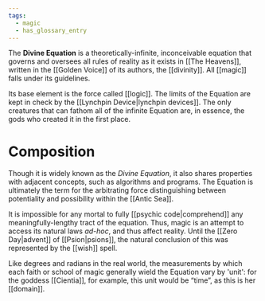 ```yaml
---
tags:
  - magic
  - has_glossary_entry
---
```

The **Divine Equation** is a theoretically-infinite, inconceivable equation that governs and oversees all rules of reality as it exists in [[The Heavens]], written in the [[Golden Voice]] of its authors, the [[divinity]]. All [[magic]] falls under its guidelines.

Its base element is the force called [[logic]]. The limits of the Equation are kept in check by the [[Lynchpin Device|lynchpin devices]]. The only creatures that can fathom all of the infinite Equation are, in essence, the gods who created it in the first place.

# Composition
Though it is widely known as the *Divine Equation*, it also shares properties with adjacent concepts, such as algorithms and programs. The Equation is ultimately the term for the arbitrating force distinguishing between potentiality and possibility within the [[Antic Sea]].

It is impossible for any mortal to fully [[psychic code|comprehend]] any meaningfully-lengthy tract of the equation. Thus, magic is an attempt to access its natural laws *ad-hoc*, and thus affect reality. Until the [[Zero Day|advent]] of [[Psion|psions]], the natural conclusion of this was represented by the [[wish]] spell.

Like degrees and radians in the real world, the measurements by which each faith or school of magic generally wield the Equation vary by 'unit': for the goddess [[Cientia]], for example, this unit would be “time”, as this is her [[domain]]. 


